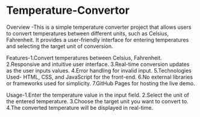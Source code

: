 # Temperature-Convertor
Overview -This is a simple temperature converter project that allows users to convert temperatures between different units, such as Celsius, Fahrenheit. It provides a user-friendly interface for entering temperatures and selecting the target unit of conversion.

Features-1.Convert temperatures between Celsius, Fahrenheit.
2.Responsive and intuitive user interface.
3.Real-time conversion updates as the user inputs values.
4.Error handling for invalid input.
5.Technologies Used- HTML, CSS, and JavaScript for the front-end.
6.No external libraries or frameworks used for simplicity.
7.GitHub Pages for hosting the live demo.

Usage-1.Enter the temperature value in the input field.
2.Select the unit of the entered temperature.
3.Choose the target unit you want to convert to.
4.The converted temperature will be displayed in real-time.

